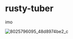 # rusty-tuber

imo

![8025796095_48d8974be2_c](https://github.com/todays-mitsui/rusty-tuber/assets/3040456/ff899821-d949-4a0c-b811-e76065181376)
